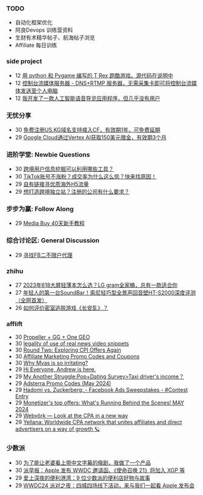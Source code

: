 ### TODO
-  自动化框架优化
-  阿良Devops 训练营资料
-  生财有术精华帖子、航海帖子浏览
-  Affiliate 每日训练

### side project
<!-- sideproject:START -->
-  12 [用 python 和 Pygame 编写的 T Rex 跑酷游戏。源代码在说明中](https://www.youtube.com/watch?v=pZySIXSelCA)
-  12 [控制台流媒体服务器 - DNS+RTMP 服务器，无需采集卡即可将控制台流媒体发送至个人电脑](https://github.com/Aioros/console-streaming-server)
-  12 [我开发了一款人工智能语音导览应用程序，但几乎没有用户](https://www.reddit.com/r/SideProject/comments/18gpp0e/ive_built_an_ai_audio_tour_app_but_have_almost_no/)<!-- sideproject:END -->


### 无忧分享
<!-- ruyo:START -->
-  30 [免费注册US.KG域名支持接入CF，有效期1年，可免费延期](https://51.ruyo.net/18675.html)
-  29 [Google Cloud通过Vertex AI获取150美元赠金，有效期3个月](https://51.ruyo.net/18673.html)<!-- ruyo:END -->

### 进阶学堂: Newbie Questions
<!-- advertcn1:START -->
-  30 [跨境用户信息挖掘可以利用哪些工具？](https://www.advertcn.com/thread-115182-1-1.html)
-  30 [TikTok账号不涨粉？成交率为什么这么低？快来找原因！](https://www.advertcn.com/thread-115181-1-1.html)
-  29 [自有链接寻优质海外H5流量](https://www.advertcn.com/thread-115171-1-1.html)
-  29 [想打造跨境独立站？注册的公司有什么要求？](https://www.advertcn.com/thread-115166-1-1.html)<!-- advertcn1:END -->

### 步步为赢: Follow Along
<!-- advertcn2:START -->
-  29 [Media Buy 40天新手教程](https://www.advertcn.com/thread-115158-1-1.html)<!-- advertcn2:END -->

### 综合讨论区: General Discussion
<!-- advertcn3:START -->
-  29 [寻找FB二不限户代理](https://www.advertcn.com/thread-115177-1-1.html)<!-- advertcn3:END -->


### zhihu
<!-- zhihu:START -->
-  27 [2023年618大屏轻薄本怎么选？LG gram全家桶，总有一款适合你](http://zhuanlan.zhihu.com/p/632641888?utm_campaign=rss&utm_medium=rss&utm_source=rss&utm_content=title)
-  27 [年轻人的第一台SoundBar！索尼轻巧型全景声回音壁HT-S2000深度评测（全网首发）](http://zhuanlan.zhihu.com/p/630990296?utm_campaign=rss&utm_medium=rss&utm_source=rss&utm_content=title)
-  26 [如何评价密室逃脱游戏《长安乱》？](http://www.zhihu.com/question/563950552/answer/3045961312?utm_campaign=rss&utm_medium=rss&utm_source=rss&utm_content=title)<!-- zhihu:END -->

### afflift
<!-- afflift:START -->
-  30 [Propeller + GG + One GEO](https://afflift.com/f/threads/propeller-gg-one-geo.12860/)
-  30 [legality of use of real news video snippets](https://afflift.com/f/threads/legality-of-use-of-real-news-video-snippets.13200/)
-  30 [Round Two: Exploring CPI Offers Again](https://afflift.com/f/threads/round-two-exploring-cpi-offers-again.13073/)
-  30 [Affiliate Marketing Promo Codes and Coupons](https://afflift.com/f/threads/affiliate-marketing-promo-codes-and-coupons.587/)
-  30 [Why Mvas is so irritating?](https://afflift.com/f/threads/why-mvas-is-so-irritating.13201/)
-  29 [Hi Everyone, Andrew is here.](https://afflift.com/f/threads/hi-everyone-andrew-is-here.13206/)
-  29 [My Another Struggle:Pop+Dating Survey&gt;Taxi driver&#39;s income？](https://afflift.com/f/threads/my-another-struggle-pop-dating-survey-taxi-drivers-income%EF%BC%9F.13190/)
-  29 [Adsterra Promo Codes &lpar;May 2024&rpar;](https://afflift.com/f/threads/adsterra-promo-codes-may-2024.13100/)
-  29 [Hadomi vs. Zuckerberg: - Facebook Ads Sweepstakes - #Contest Entry](https://afflift.com/f/threads/hadomi-vs-zuckerberg-facebook-ads-sweepstakes-contest-entry.12846/)
-  29 [Monetizer&#39;s top offers: What&#39;s Running Behind the Scenes! MAY 2024](https://afflift.com/f/threads/monetizers-top-offers-whats-running-behind-the-scenes-may-2024.13205/)
-  29 [Webvõrk — Look at the CPA in a new way](https://afflift.com/f/threads/webv%C3%B5rk-%E2%80%94-look-at-the-cpa-in-a-new-way.2820/)
-  29 [Yellana: Worldwide CPA network that unites affiliates and direct advertisers on a way of growth 🪐](https://afflift.com/f/threads/yellana-worldwide-cpa-network-that-unites-affiliates-and-direct-advertisers-on-a-way-of-growth-%F0%9F%AA%90.10512/)<!-- afflift:END -->

### 少数派
<!-- sspai:START -->
-  30 [为了能让老婆看上带中文字幕的俄剧，我做了一个产品](https://sspai.com/post/88291)
-  30 [派早报：Apple 发布 WWDC 邀请函、《使命召唤 21》将加入 XGP 等](https://sspai.com/post/89208)
-  29 [爱上深夜的便利港湾：9 位少数派的便利店好物与故事](https://sspai.com/post/89163)
-  29 [WWDC24 派对之夜：四城四场线下活动，来与我们一起看 Apple 发布会](https://sspai.com/post/89180)<!-- sspai:END -->
